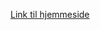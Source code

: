 <a href=http://metteskovnielsen.dk/kea/05-dynamiskweb/02-design/02-restaurant/index.html>Link til hjemmeside</a>